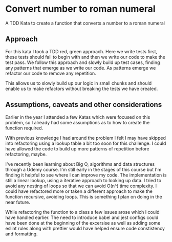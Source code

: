 # Convert number to roman numeral
A TDD Kata to create a function that converts a number to a roman numeral

## Approach
For this kata I took a TDD red, green approach.  Here we write tests first, these tests should fail to begin with and then we write our code to make the test pass.  We follow this approach and slowly build up test cases, finding any patterns that emerge as we write our code.  As patterns emerge we refactor our code to remove any repetition.

This allows us to slowly build up our logic in small chunks and should enable us to make refactors without breaking the tests we have created.  

## Assumptions, caveats and other considerations
Earlier in the year I attended a few Katas which were focused on this problem, so I already had some assumptions as to how to create the function required.  

With previous knowledge I had around the problem I felt I may have skipped into refactoring using a lookup table a bit too soon for this challenge.  I could have allowed the code to build up more patterns of repetition before refactoring, maybe.

I've recently been learning about Big O, algorithms and data structures through a Udemy course.  I'm still early in the stages of this course but I'm finding it helpful to see where I can improve my code.  The implementation is still a linear lookup, using a iterative approach to looking up data.  I tried to avoid any nesting of loops so that we can avoid O(n^) time complexity.  I could have refactored more or taken a different approach to make the function recursive, avoiding loops.  This is something I plan on doing in the near future. 

While refactoring the function to a class a few issues arose which I could have handled earlier.  The need to introduce babel and jest configs could have been done at the beginning of the excersise as well as adding some eslint rules along with prettier would have helped ensure code constistency and formatting. 

